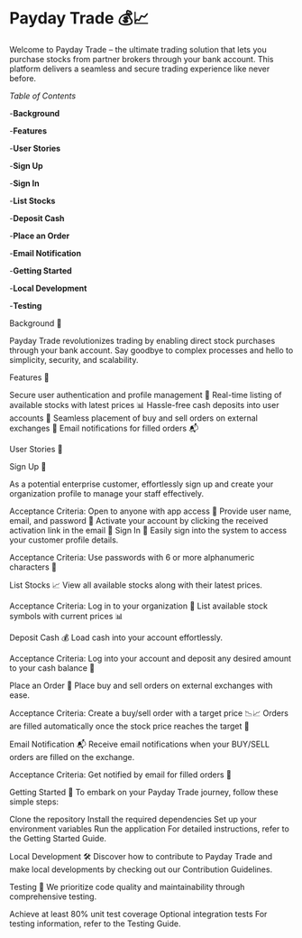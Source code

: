 # Payday Trade 💰📈

Welcome to Payday Trade – the ultimate trading solution that lets you purchase stocks from partner brokers through your bank account. This platform delivers a seamless and secure trading experience like never before.

_Table of Contents_

-**Background**

-**Features**

-**User Stories**

-**Sign Up**

-**Sign In**

-**List Stocks**

-**Deposit Cash**

-**Place an Order**

-**Email Notification**

-**Getting Started**

-**Local Development**

-**Testing**



Background 🌄

Payday Trade revolutionizes trading by enabling direct stock purchases through your bank account. Say goodbye to complex processes and hello to simplicity, security, and scalability.

Features 🚀

Secure user authentication and profile management 🔐
Real-time listing of available stocks with latest prices 📊
Hassle-free cash deposits into user accounts 💸
Seamless placement of buy and sell orders on external exchanges 🔄
Email notifications for filled orders 📬

User Stories 👥

Sign Up 📝

As a potential enterprise customer, effortlessly sign up and create your organization profile to manage your staff effectively.

Acceptance Criteria:
Open to anyone with app access 📱
Provide user name, email, and password 🔑
Activate your account by clicking the received activation link in the email 📧
Sign In 🔑
Easily sign into the system to access your customer profile details.

Acceptance Criteria:
Use passwords with 6 or more alphanumeric characters 🔐

List Stocks 📈
View all available stocks along with their latest prices.

Acceptance Criteria:
Log in to your organization 👤
List available stock symbols with current prices 📊

Deposit Cash 💰
Load cash into your account effortlessly.

Acceptance Criteria:
Log into your account and deposit any desired amount to your cash balance 💸

Place an Order 🔄
Place buy and sell orders on external exchanges with ease.

Acceptance Criteria:
Create a buy/sell order with a target price 📉📈
Orders are filled automatically once the stock price reaches the target 🎯

Email Notification 📬
Receive email notifications when your BUY/SELL orders are filled on the exchange.

Acceptance Criteria:
Get notified by email for filled orders 📧

Getting Started 🚀
To embark on your Payday Trade journey, follow these simple steps:

Clone the repository
Install the required dependencies
Set up your environment variables
Run the application
For detailed instructions, refer to the Getting Started Guide.

Local Development 🛠️
Discover how to contribute to Payday Trade and make local developments by checking out our Contribution Guidelines.

Testing 🧪
We prioritize code quality and maintainability through comprehensive testing.

Achieve at least 80% unit test coverage
Optional integration tests
For testing information, refer to the Testing Guide.

